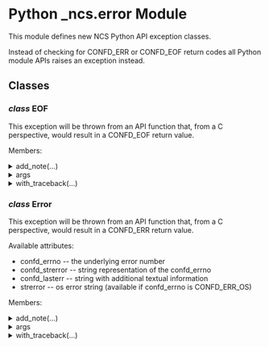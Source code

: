 # Python _ncs.error Module

This module defines new NCS Python API exception classes.

Instead of checking for CONFD_ERR or CONFD_EOF return codes all Python
module APIs raises an exception instead.

## Classes

### _class_ **EOF**

This exception will be thrown from an API function that, from a C perspective,
would result in a CONFD_EOF return value.

Members:

<details>

<summary>add_note(...)</summary>

Method:

Exception.add_note(note) --
add a note to the exception

</details>

<details>

<summary>args</summary>


</details>

<details>

<summary>with_traceback(...)</summary>

Method:

Exception.with_traceback(tb) --
set self.__traceback__ to tb and return self.

</details>

### _class_ **Error**

This exception will be thrown from an API function that, from a C perspective,
would result in a CONFD_ERR return value.

Available attributes:

* confd_errno -- the underlying error number
* confd_strerror -- string representation of the confd_errno
* confd_lasterr -- string with additional textual information
* strerror -- os error string (available if confd_errno is CONFD_ERR_OS)

Members:

<details>

<summary>add_note(...)</summary>

Method:

Exception.add_note(note) --
add a note to the exception

</details>

<details>

<summary>args</summary>


</details>

<details>

<summary>with_traceback(...)</summary>

Method:

Exception.with_traceback(tb) --
set self.__traceback__ to tb and return self.

</details>

